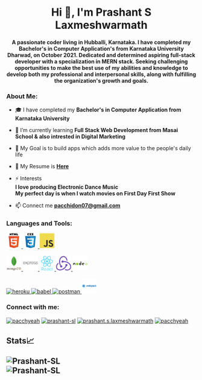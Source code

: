 <h1 align="center">Hi 👋, I'm Prashant S Laxmeshwarmath</h1>
<h4 align="center">A passionate coder living in Hubballi, Karnataka. I have completed my Bachelor's in Computer Application's from Karnataka University Dharwad, on October 2021. Dedicated and determined aspiring full-stack developer with a specialization in MERN stack. Seeking challenging opportunities to make the best use of my abilities and knowledge to develop both my professional and interpersonal skills, along with fulfilling the organization's growth and goals.</h4>

<h3 align="left">About Me:</h3> 

- 🎓 I have completed my **Bachelor's in Computer Application from Karnataka University**

- 🌱 I’m currently learning **Full Stack Web Development from Masai School & also intrested in Digital Marketing**

- 🎯 My Goal is to build apps which adds more value to the people's daily life

- 📄 My Resume is <a href="https://drive.google.com/drive/u/1/folders/11pYkiLLe2q6Sk4s9jvFKNKXU6Wx3O0NH">**Here**</a>

- ⚡ Interests <br/> **I love producing Electronic Dance Music** <br/> **My perfect day is when I watch movies on First Day First Show** 

- 📫 Connect me **pacchidon07@gmail.com**



<h3 align="left">Languages and Tools:</h3>

<p align="left"> 
  
   <a href="https://www.w3.org/html/" target="_blank" rel="noreferrer"> <img src="https://raw.githubusercontent.com/devicons/devicon/master/icons/html5/html5-original-wordmark.svg" alt="html5" width="40" height="40"/> </a> <a href="https://www.w3schools.com/css/" target="_blank" rel="noreferrer"> <img src="https://raw.githubusercontent.com/devicons/devicon/master/icons/css3/css3-original-wordmark.svg" alt="css3" width="40" height="40"/> </a> <a href="https://developer.mozilla.org/en-US/docs/Web/JavaScript" target="_blank" rel="noreferrer"> <img src="https://raw.githubusercontent.com/devicons/devicon/master/icons/javascript/javascript-original.svg" alt="javascript" width="40" height="40"/> </a> 
  <br/><br/>
  <a href="https://www.mongodb.com/" target="_blank" rel="noreferrer"> <img src="https://raw.githubusercontent.com/devicons/devicon/master/icons/mongodb/mongodb-original-wordmark.svg" alt="mongodb" width="40" height="40"/> </a> <a href="https://expressjs.com" target="_blank" rel="noreferrer"> <img src="https://raw.githubusercontent.com/devicons/devicon/master/icons/express/express-original-wordmark.svg" alt="express" width="40" height="40"/> </a> <a href="https://reactjs.org/" target="_blank" rel="noreferrer"> <img src="https://raw.githubusercontent.com/devicons/devicon/master/icons/react/react-original-wordmark.svg" alt="react" width="40" height="40"/> </a> <a href="https://redux.js.org" target="_blank" rel="noreferrer"> <img src="https://raw.githubusercontent.com/devicons/devicon/master/icons/redux/redux-original.svg" alt="redux" width="40" height="40"/> </a> <a href="https://nodejs.org" target="_blank" rel="noreferrer"> <img src="https://raw.githubusercontent.com/devicons/devicon/master/icons/nodejs/nodejs-original-wordmark.svg" alt="nodejs" width="40" height="40"/> </a> 
  <br/><br/>
  <a href="https://heroku.com" target="_blank" rel="noreferrer"> <img src="https://www.vectorlogo.zone/logos/heroku/heroku-icon.svg" alt="heroku" width="40" height="40"/> </a>    <a href="https://babeljs.io/" target="_blank" rel="noreferrer"> <img src="https://www.vectorlogo.zone/logos/babeljs/babeljs-icon.svg" alt="babel" width="40" height="40"/> </a> <a href="https://postman.com" target="_blank" rel="noreferrer"> <img src="https://www.vectorlogo.zone/logos/getpostman/getpostman-icon.svg" alt="postman" width="40" height="40"/> </a>  <a href="https://webpack.js.org" target="_blank" rel="noreferrer"> <img src="https://raw.githubusercontent.com/devicons/devicon/d00d0969292a6569d45b06d3f350f463a0107b0d/icons/webpack/webpack-original-wordmark.svg" alt="webpack" width="40" height="40"/> </a> </p>

<h3 align="left">Connect with me:</h3>
<p align="left">
<a href="https://twitter.com/pacchyeah" target="blank"><img align="center" src="https://raw.githubusercontent.com/rahuldkjain/github-profile-readme-generator/master/src/images/icons/Social/twitter.svg" alt="pacchyeah" height="30" width="40" /></a>
<a href="https://linkedin.com/in/prashant-sl" target="blank"><img align="center" src="https://raw.githubusercontent.com/rahuldkjain/github-profile-readme-generator/master/src/images/icons/Social/linked-in-alt.svg" alt="prashant-sl" height="30" width="40" /></a>
<a href="https://fb.com/prashant.s.laxmeshwarmath" target="blank"><img align="center" src="https://raw.githubusercontent.com/rahuldkjain/github-profile-readme-generator/master/src/images/icons/Social/facebook.svg" alt="prashant.s.laxmeshwarmath" height="30" width="40" /></a>
<a href="https://instagram.com/pacchyeah" target="blank"><img align="center" src="https://raw.githubusercontent.com/rahuldkjain/github-profile-readme-generator/master/src/images/icons/Social/instagram.svg" alt="pacchyeah" height="30" width="40" /></a>
</p>


## Stats📈 <p align="left"> <img width="40%" src="https://github-readme-stats.vercel.app/api/top-langs?username=Prashant-SL&show_icons=true&theme=dracula&title_color=ff8000&text_color=ffffff&bg_color=6a6a6a&locale=en&layout=compact&hide_border=true" alt="Prashant-SL" />  <br/><img width="48%" src="https://github-readme-stats.vercel.app/api?username=Prashant-SL&show_icons=true&theme=dracula&title_color=ff8000&text_color=ffffff&bg_color=6a6a6a&locale=en&hide_border=true" alt="Prashant-SL" /> </p>

<!-- <br/> <img width="48%" src="https://github-readme-streak-stats.herokuapp.com/?user=Prashant-SL&theme=highcontrast&hide_border=true" alt="Prashant-SL" /> -->
